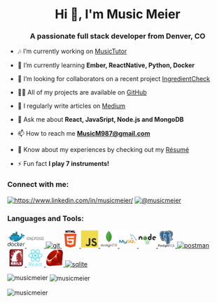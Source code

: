<h1 align="center">Hi 👋, I'm Music Meier</h1>
<h3 align="center">A passionate full stack developer from Denver, CO</h3>

- 🎶 I’m currently working on [MusicTutor](https://github.com/MusicMeier/sight-singing-frontend)

- 🌱 I’m currently learning **Ember, ReactNative, Python, Docker**

- 👯 I’m looking for collaborators on a recent project [IngredientCheck](https://github.com/MusicMeier/ingredient-backend)

- 👨‍💻 All of my projects are available on [GitHub](https://github.com/MusicMeier)

- 📝 I regularly write articles on [Medium](https://musicmeier.medium.com/)

- 💬 Ask me about **React, JavaSript, Node.js and MongoDB**

- 📫 How to reach me **MusicM987@gmail.com**

- 📄 Know about my experiences by checking out my [Résumé](https://learn.co/trustworthy-jest-6264/resume)

- ⚡ Fun fact **I play 7 instruments!**

<h3 align="left">Connect with me:</h3>
<p align="left">
<a href="https://www.linkedin.com/in/musicmeier/" target="blank"><img align="center" src="https://cdn.jsdelivr.net/npm/simple-icons@3.0.1/icons/linkedin.svg" alt="https://www.linkedin.com/in/musicmeier/" height="30" width="40" /></a>
<a href="https://medium.com/@musicmeier" target="blank"><img align="center" src="https://cdn.jsdelivr.net/npm/simple-icons@3.0.1/icons/medium.svg" alt="@musicmeier" height="30" width="40" /></a>
</p>

<h3 align="left">Languages and Tools:</h3>
<p align="left"> <a href="https://www.docker.com/" target="_blank"> <img src="https://raw.githubusercontent.com/devicons/devicon/master/icons/docker/docker-original-wordmark.svg" alt="docker" width="40" height="40"/> </a> <a href="https://expressjs.com" target="_blank"> <img src="https://raw.githubusercontent.com/devicons/devicon/master/icons/express/express-original-wordmark.svg" alt="express" width="40" height="40"/> </a> <a href="https://git-scm.com/" target="_blank"> <img src="https://www.vectorlogo.zone/logos/git-scm/git-scm-icon.svg" alt="git" width="40" height="40"/> </a> <a href="https://www.w3.org/html/" target="_blank"> <img src="https://raw.githubusercontent.com/devicons/devicon/master/icons/html5/html5-original-wordmark.svg" alt="html5" width="40" height="40"/> </a> <a href="https://developer.mozilla.org/en-US/docs/Web/JavaScript" target="_blank"> <img src="https://raw.githubusercontent.com/devicons/devicon/master/icons/javascript/javascript-original.svg" alt="javascript" width="40" height="40"/> </a> <a href="https://www.mongodb.com/" target="_blank"> <img src="https://raw.githubusercontent.com/devicons/devicon/master/icons/mongodb/mongodb-original-wordmark.svg" alt="mongodb" width="40" height="40"/> </a> <a href="https://www.mysql.com/" target="_blank"> <img src="https://raw.githubusercontent.com/devicons/devicon/master/icons/mysql/mysql-original-wordmark.svg" alt="mysql" width="40" height="40"/> </a> <a href="https://nodejs.org" target="_blank"> <img src="https://raw.githubusercontent.com/devicons/devicon/master/icons/nodejs/nodejs-original-wordmark.svg" alt="nodejs" width="40" height="40"/> </a> <a href="https://www.postgresql.org" target="_blank"> <img src="https://raw.githubusercontent.com/devicons/devicon/master/icons/postgresql/postgresql-original-wordmark.svg" alt="postgresql" width="40" height="40"/> </a> <a href="https://postman.com" target="_blank"> <img src="https://www.vectorlogo.zone/logos/getpostman/getpostman-icon.svg" alt="postman" width="40" height="40"/> </a> <a href="https://rubyonrails.org" target="_blank"> <img src="https://raw.githubusercontent.com/devicons/devicon/master/icons/rails/rails-original-wordmark.svg" alt="rails" width="40" height="40"/> </a> <a href="https://reactjs.org/" target="_blank"> <img src="https://raw.githubusercontent.com/devicons/devicon/master/icons/react/react-original-wordmark.svg" alt="react" width="40" height="40"/> </a> <a href="https://www.ruby-lang.org/en/" target="_blank"> <img src="https://raw.githubusercontent.com/devicons/devicon/master/icons/ruby/ruby-original.svg" alt="ruby" width="40" height="40"/> </a> <a href="https://www.sqlite.org/" target="_blank"> <img src="https://www.vectorlogo.zone/logos/sqlite/sqlite-icon.svg" alt="sqlite" width="40" height="40"/> </a> </p>

<p><img align="left" src="https://github-readme-stats.vercel.app/api/top-langs?username=musicmeier&show_icons=true&locale=en&layout=compact" alt="musicmeier" /></p>

<p>&nbsp;<img align="center" src="https://github-readme-stats.vercel.app/api?username=musicmeier&show_icons=true&locale=en" alt="musicmeier" /></p>

<p><img align="center" src="https://github-readme-streak-stats.herokuapp.com/?user=musicmeier&" alt="musicmeier" /></p>
